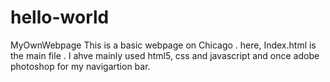 # hello-world
MyOwnWebpage
This is a basic webpage on Chicago .
here, Index.html is the main file .
I ahve mainly used html5, css and javascript and once adobe photoshop for my navigartion bar.

